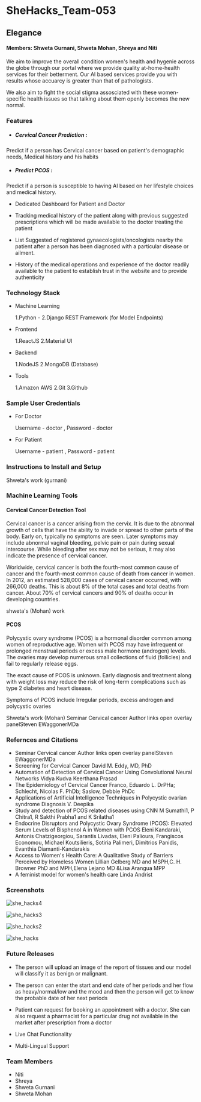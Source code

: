 # SheHacks_Team-053

## Elegance 

#### Members: Shweta Gurnani, Shweta Mohan, Shreya and Niti 

We aim to improve the overall condition women's health and hygenie across the globe through our portal where we provide quality at-home-health services for their betterment. Our AI based services provide you with results whose accuarcy is greater than that of pathologists. 

We also aim to fight the social stigma assosciated with these women-specific health issues so that talking about them openly becomes the new normal.


### Features

* ##### Cervical Cancer Prediction :
Predict if a person has Cervical cancer based on patient's demographic needs, Medical history and his habits

* ##### Predict PCOS :
Predict if a person is susceptible to having AI based on her lifestyle choices and medical history.

* Dedicated Dashboard for Patient and Doctor

* Tracking medical history of the patient along with previous suggested prescriptions which will be made available to the doctor treating the patient

* List Suggested of registered gynaecologists/oncologists nearby the patient after a person has been diagnosed with a particular disease or ailment.

* History of the medical operations and experience of the doctor readily available to the patient to establish trust in the website and to provide authenticity


### Technology Stack

* Machine Learning

	1.Python - 
	2.Django REST Framework (for Model Endpoints)

* Frontend

	1.ReactJS
	2.Material UI

* Backend

	1.NodeJS
	2.MongoDB (Database)

* Tools

	1.Amazon AWS
	2.Git
	3.Github


### Sample User Credentials

* For Doctor
	
	Username - doctor , 
	Password - doctor

* For Patient

	Username - patient , 
	Password - patient

### Instructions to Install and Setup




Shweta's work (gurnani)





### Machine Learning Tools

#### Cervical Cancer Detection Tool

Cervical cancer is a cancer arising from the cervix. It is due to the abnormal growth of cells that have the ability to invade or spread to other parts of the body. Early on, typically no symptoms are seen.  Later symptoms may include abnormal vaginal bleeding, pelvic pain or pain during sexual intercourse. While bleeding after sex may not be serious, it may also indicate the presence of cervical cancer.

Worldwide, cervical cancer is both the fourth-most common cause of cancer and the fourth-most common cause of death from cancer in women. In 2012, an estimated 528,000 cases of cervical cancer occurred, with 266,000 deaths. This is about 8% of the total cases and total deaths from cancer. About 70% of cervical cancers and 90% of deaths occur in developing countries.


shweta's (Mohan) work




#### PCOS

Polycystic ovary syndrome (PCOS) is a hormonal disorder common among women of reproductive age. Women with PCOS may have infrequent or prolonged menstrual periods or excess male hormone (androgen) levels. The ovaries may develop numerous small collections of fluid (follicles) and fail to regularly release eggs.

The exact cause of PCOS is unknown. Early diagnosis and treatment along with weight loss may reduce the risk of long-term complications such as type 2 diabetes and heart disease.

Symptoms of PCOS include Irregular periods, excess androgen and polycystic ovaries



Shweta's work (Mohan)
Seminar
Cervical cancer
Author links open overlay panelSteven EWaggonerMDa


### Refernces and Citations

* Seminar Cervical cancer Author links open overlay panelSteven EWaggonerMDa
* Screening for Cervical Cancer David M. Eddy, MD, PhD
* Automation of Detection of Cervical Cancer Using Convolutional Neural Networks Vidya Kudva Keerthana Prasad
* The Epidemiology of Cervical Cancer Franco, Eduardo L. DrPHa; Schlecht, Nicolas F. PhDb; Saslow, Debbie PhDc
* Applications of Artificial Intelligence Techniques in Polycystic ovarian syndrome Diagnosis V. Deepika
* Study and detection of PCOS related diseases using CNN M Sumathi1, P Chitra1, R Sakthi Prabha1 and K Srilatha1
* Endocrine Disruptors and Polycystic Ovary Syndrome (PCOS): Elevated Serum Levels of Bisphenol A in Women with PCOS  Eleni Kandaraki, Antonis Chatzigeorgiou, Sarantis Livadas, Eleni Palioura, Frangiscos Economou, Michael Koutsilieris, Sotiria Palimeri, Dimitrios Panidis, Evanthia Diamanti-Kandarakis
* Access to Women's Health Care: A Qualitative Study of Barriers Perceived by Homeless Women
Lillian Gelberg MD and MSPH,C. H. Browner PhD and MPH,Elena Lejano MD &Lisa Arangua MPP
* A feminist model for women's health care Linda Andrist


### Screenshots

![she_hacks4](https://user-images.githubusercontent.com/46062965/111055560-f4195e80-849c-11eb-8ad4-f34672cd77b4.jpeg)

![she_hacks3](https://user-images.githubusercontent.com/46062965/111055558-f24f9b00-849c-11eb-9a2d-753062985cbc.jpeg)

![she_hacks2](https://user-images.githubusercontent.com/46062965/111055555-ef54aa80-849c-11eb-8107-abb9c6528a86.jpeg)

![she_hacks](https://user-images.githubusercontent.com/46062965/111055551-ec59ba00-849c-11eb-976f-942a7c5589ac.jpeg)






### Future Releases

* The person will upload an image of the report of tissues and our model will classify it as benign or malignant.

* The person can enter the start and end date of her periods and her flow as heavy/normal/low and the mood and then the person will get to know the probable date of her next periods

* Patient can request for booking an appointment with a doctor. She can also request a pharmacist for a particular drug not available in the market after prescription from a doctor

* Live Chat Functionality

* Multi-Lingual Support




### Team Members

* Niti 
* Shreya
* Shweta Gurnani
* Shweta Mohan 


